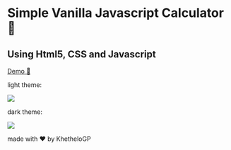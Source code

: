 # Simple Vanilla Javascript Calculator 🧮

## Using Html5, CSS and Javascript

[Demo :eyes:](https://khethelogp.github.io/simple_calculator/)

light theme:

![](https://i.ibb.co/rGKZrr8/calc-light-theme.png)

dark theme:

![](https://i.ibb.co/qM234sr/calc-dark-theme.png)

made with :heart: by KhetheloGP
